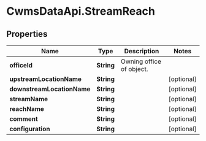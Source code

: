# CwmsDataApi.StreamReach

## Properties

Name | Type | Description | Notes
------------ | ------------- | ------------- | -------------
**officeId** | **String** | Owning office of object. | 
**upstreamLocationName** | **String** |  | [optional] 
**downstreamLocationName** | **String** |  | [optional] 
**streamName** | **String** |  | [optional] 
**reachName** | **String** |  | [optional] 
**comment** | **String** |  | [optional] 
**configuration** | **String** |  | [optional] 


